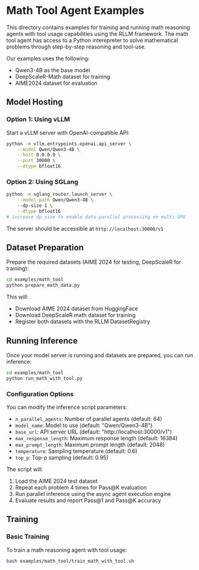 # Math Tool Agent Examples

This directory contains examples for training and running math reasoning agents with tool usage capabilities using the RLLM framework. The math tool agent has access to a Python interepreter to solve mathematical problems through step-by-step reasoning and tool-use.

Our examples uses the following:
* Qwen3-4B as the base model
* DeepScaleR-Math dataset for training
* AIME2024 dataset for evaluation


## Model Hosting

### Option 1: Using vLLM

Start a vLLM server with OpenAI-compatible API:

```bash
python -m vllm.entrypoints.openai.api_server \
    --model Qwen/Qwen3-4B \
    --host 0.0.0.0 \
    --port 30000 \
    --dtype bfloat16 
```

### Option 2: Using SGLang

```bash
python -m sglang_router.launch_server \
    --model-path Qwen/Qwen3-4B \ 
    --dp-size 1 \
    --dtype bfloat16
# increase dp_size to enable data-parallel processing on multi-GPU 
```

The server should be accessible at `http://localhost:30000/v1`

## Dataset Preparation

Prepare the required datasets (AIME 2024 for testing, DeepScaleR for training):

```bash
cd examples/math_tool
python prepare_math_data.py
```

This will:
- Download AIME 2024 dataset from HuggingFace
- Download DeepScaleR math dataset for training
- Register both datasets with the RLLM DatasetRegistry

## Running Inference

Once your model server is running and datasets are prepared, you can run inference:

```bash
cd examples/math_tool
python run_math_with_tool.py
```

### Configuration Options

You can modify the inference script parameters:

- `n_parallel_agents`: Number of parallel agents (default: 64)
- `model_name`: Model to use (default: "Qwen/Qwen3-4B")
- `base_url`: API server URL (default: "http://localhost:30000/v1")
- `max_response_length`: Maximum response length (default: 16384)
- `max_prompt_length`: Maximum prompt length (default: 2048)
- `temperature`: Sampling temperature (default: 0.6)
- `top_p`: Top-p sampling (default: 0.95)

The script will:
1. Load the AIME 2024 test dataset
2. Repeat each problem 4 times for Pass@K evaluation
3. Run parallel inference using the async agent execution engine
4. Evaluate results and report Pass@1 and Pass@K accuracy

## Training

### Basic Training

To train a math reasoning agent with tool usage:

```bash
bash examples/math_tool/train_math_with_tool.sh
```